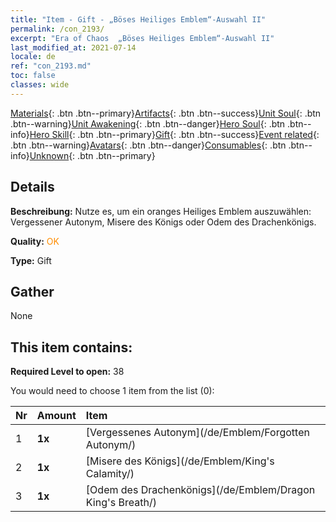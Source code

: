 ```yaml
---
title: "Item - Gift - „Böses Heiliges Emblem“-Auswahl II"
permalink: /con_2193/
excerpt: "Era of Chaos  „Böses Heiliges Emblem“-Auswahl II"
last_modified_at: 2021-07-14
locale: de
ref: "con_2193.md"
toc: false
classes: wide
---
```

 [Materials](/ItemsDE/){: .btn .btn--primary}[Artifacts](/ItemsDE/Artifacts/){: .btn .btn--success}[Unit Soul](/ItemsDE/UnitSoul/){: .btn .btn--warning}[Unit Awakening](/ItemsDE/UnitAwakening/){: .btn .btn--danger}[Hero Soul](/ItemsDE/HeroSoul/){: .btn .btn--info}[Hero Skill](/ItemsDE/HeroSkill/){: .btn .btn--primary}[Gift](/ItemsDE/Gift/){: .btn .btn--success}[Event related](/ItemsDE/Events/){: .btn .btn--warning}[Avatars](/ItemsDE/Avatars/){: .btn .btn--danger}[Consumables](/ItemsDE/Consumables/){: .btn .btn--info}[Unknown](/ItemsDE/Unknown/){: .btn .btn--primary}

## Details
 **Beschreibung:** Nutze es, um ein oranges Heiliges Emblem auszuwählen: Vergessener Autonym, Misere des Königs oder Odem des Drachenkönigs.

 **Quality:** <span style="color: #FF8C00">OK</span>

 **Type:** Gift

## Gather

  None

## This item contains:

 **Required Level to open:** 38

 You would need to choose 1 item from the list (0):

  | Nr | Amount |     Item    |
  |:---|:-------|:------------|
  | 1 |  **1x** | [Vergessenes Autonym](/de/Emblem/Forgotten Autonym/) |  | 
  | 2 |  **1x** | [Misere des Königs](/de/Emblem/King's Calamity/) |  | 
  | 3 |  **1x** | [Odem des Drachenkönigs](/de/Emblem/Dragon King's Breath/) |  | 
